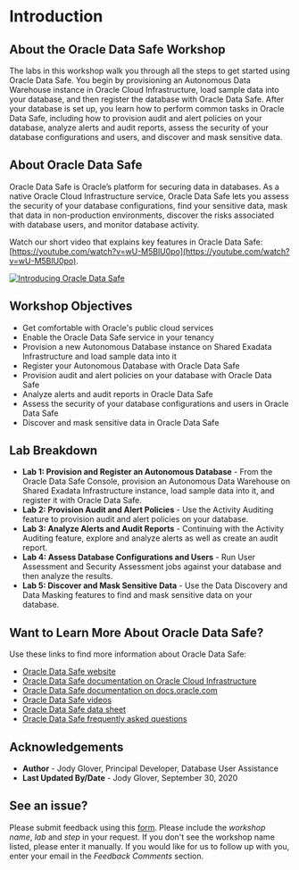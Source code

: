﻿
# Introduction

## About the Oracle Data Safe Workshop

The labs in this workshop walk you through all the steps to get started using Oracle Data Safe. You begin by provisioning an Autonomous Data Warehouse instance in Oracle Cloud Infrastructure, load sample data into your database, and then register the database with Oracle Data Safe. After your database is set up, you learn how to perform common tasks in Oracle Data Safe, including how to provision audit and alert policies on your database, analyze alerts and audit reports, assess the security of your database configurations and users, and discover and mask sensitive data.

## About Oracle Data Safe


Oracle Data Safe is Oracle’s platform for securing data in databases. As a native Oracle Cloud Infrastructure service, Oracle Data Safe lets you assess the security of your database configurations, find your sensitive data, mask that data in non-production environments, discover the risks associated with database users, and monitor database activity.


Watch our short video that explains key features in Oracle Data Safe: [https://youtube.com/watch?v=wU-M5BlU0po](https://youtube.com/watch?v=wU-M5BlU0po).

[![Introducing Oracle Data Safe](https://img.youtube.com/vi/wU-M5BlU0po/0.jpg)](http://www.youtube.com/watch?v=wU-M5BlU0po)






## Workshop Objectives



- Get comfortable with Oracle's public cloud services
- Enable the Oracle Data Safe service in your tenancy
- Provision a new Autonomous Database instance on Shared Exadata Infrastructure and load sample data into it
- Register your Autonomous Database with Oracle Data Safe
- Provision audit and alert policies on your database with Oracle Data Safe
- Analyze alerts and audit reports in Oracle Data Safe
- Assess the security of your database configurations and users in Oracle Data Safe
- Discover and mask sensitive data in Oracle Data Safe


## Lab Breakdown



- **Lab 1: Provision and Register an Autonomous Database** - From the Oracle Data Safe Console, provision an Autonomous Data Warehouse on Shared Exadata Infrastructure instance, load sample data into it, and register it with Oracle Data Safe.
- **Lab 2: Provision Audit and Alert Policies** - Use the Activity Auditing feature to provision audit and alert policies on your database.
- **Lab 3: Analyze Alerts and Audit Reports** - Continuing with the Activity Auditing feature, explore and analyze alerts as well as create an audit report.
- **Lab 4: Assess Database Configurations and Users** - Run User Assessment and Security Assessment jobs against your database and then analyze the results.
- **Lab 5: Discover and Mask Sensitive Data** - Use the Data Discovery and Data Masking features to find and mask sensitive data on your database.


## Want to Learn More About Oracle Data Safe?


Use these links to find more information about Oracle Data Safe:



- [Oracle Data Safe website](https://www.oracle.com/database/technologies/security/data-safe.html)
- [Oracle Data Safe documentation on Oracle Cloud Infrastructure](https://docs.cloud.oracle.com/en-us/iaas/data-safe/index.html)
- [Oracle Data Safe documentation on docs.oracle.com](https://docs.oracle.com/en/cloud/paas/data-safe/udscs/index.html)
- [Oracle Data Safe videos](https://docs.oracle.com/en/cloud/paas/data-safe/videos.html)
- [Oracle Data Safe data sheet](https://www.oracle.com/a/tech/docs/dbsec/data-safe/ds-security-data-safe.pdf)
- [Oracle Data Safe frequently asked questions](https://www.oracle.com/a/tech/docs/dbsec/data-safe/faq-security-data-safe.pdf)


## Acknowledgements



- **Author** - Jody Glover, Principal Developer, Database User Assistance
- **Last Updated By/Date** - Jody Glover, September 30, 2020


## See an issue?


Please submit feedback using this <a  href="https://apexapps.oracle.com/pls/apex/f?p=133:1:::::P1_FEEDBACK:1" >form</a>. Please include the *workshop name*, *lab* and *step* in your request. If you don't see the workshop name listed, please enter it manually. If you would like for us to follow up with you, enter your email in the *Feedback Comments* section.
